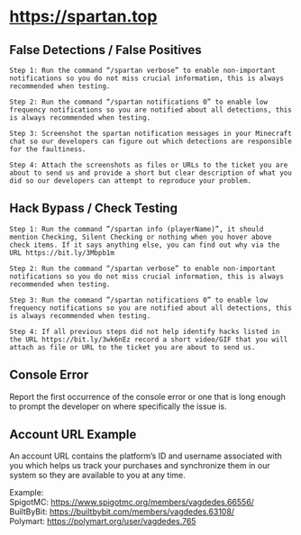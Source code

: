 # https://spartan.top

## False Detections / False Positives
```
Step 1: Run the command “/spartan verbose” to enable non-important notifications so you do not miss crucial information, this is always recommended when testing.
```
```
Step 2: Run the command “/spartan notifications 0” to enable low frequency notifications so you are notified about all detections, this is always recommended when testing.
```
```
Step 3: Screenshot the spartan notification messages in your Minecraft chat so our developers can figure out which detections are responsible for the faultiness.
```
```
Step 4: Attach the screenshots as files or URLs to the ticket you are about to send us and provide a short but clear description of what you did so our developers can attempt to reproduce your problem.
```

## Hack Bypass / Check Testing
```
Step 1: Run the command ”/spartan info (playerName)”, it should mention Checking, Silent Checking or nothing when you hover above check items. If it says anything else, you can find out why via the URL https://bit.ly/3Mbpb1m
```
```
Step 2: Run the command “/spartan verbose” to enable non-important notifications so you do not miss crucial information, this is always recommended when testing.
```
```
Step 3: Run the command ”/spartan notifications 0” to enable low frequency notifications so you are notified about all detections, this is always recommended when testing.
```
```
Step 4: If all previous steps did not help identify hacks listed in the URL https://bit.ly/3wk6nEz record a short video/GIF that you will attach as file or URL to the ticket you are about to send us.
```

## Console Error
Report the first occurrence of the console error or one that is long enough to prompt the developer on where specifically the issue is.

## Account URL Example
An account URL contains the platform’s ID and username associated with you which helps us track your purchases and synchronize them in our system so they are available to you at any time.<p>
Example:<br>
SpigotMC: https://www.spigotmc.org/members/vagdedes.66556/<br>
BuiltByBit: https://builtbybit.com/members/vagdedes.63108/<br>
Polymart: https://polymart.org/user/vagdedes.765
